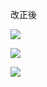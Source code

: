 改正後

![](https://www.nta.go.jp/tmp/0e127e72-018b-47f3-b5fc-01d53c5901d4/images/609c4f20739a39b80d2aefbabd1638be679700551c3c6c4a25a0d0ef72c7cf35.jpg)

![](https://www.nta.go.jp/tmp/0e127e72-018b-47f3-b5fc-01d53c5901d4/images/ab91d550297ea92c74b1820edd44393abe4121aa1acd7edfaaec47c4a558d224.jpg)

![](https://www.nta.go.jp/tmp/0e127e72-018b-47f3-b5fc-01d53c5901d4/images/7639144e58fa495a508aa4e9b2cca0114c40ab25d781246c14c21cb984ba5c5a.jpg)